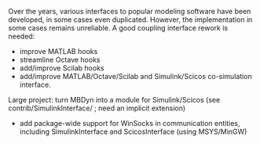 Over the years, various interfaces to popular modeling software have been developed, in some cases even duplicated. However, the implementation in some cases remains unreliable. A good coupling interface rework is needed:

- improve MATLAB hooks
- streamline Octave hooks
- add/improve Scilab hooks
- add/improve MATLAB/Octave/Scilab and Simulink/Scicos co-simulation interface.

Large project: turn MBDyn into a module for Simulink/Scicos (see contrib/SimulinkInterface/ ; need an implicit extension)

- add package-wide support for WinSocks in communication entities, including SimulinkInterface and ScicosInterface (using MSYS/MinGW)
